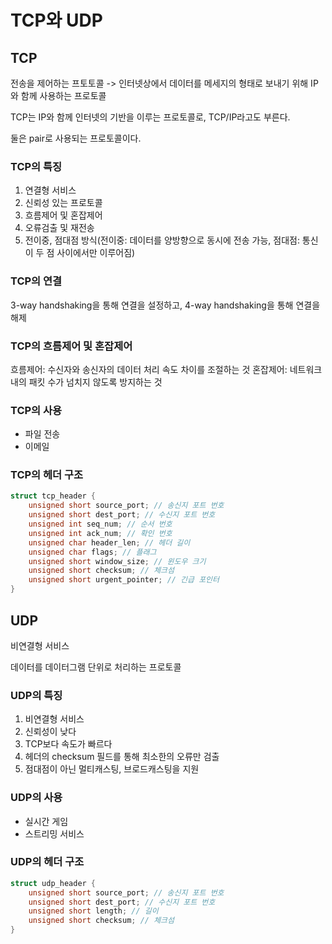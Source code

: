 # TCP와 UDP

## TCP

전송을 제어하는 프토토콜
-> 인터넷상에서 데이터를 메세지의 형태로 보내기 위해 IP와 함께 사용하는 프로토콜

TCP는 IP와 함께 인터넷의 기반을 이루는 프로토콜로, TCP/IP라고도 부른다. 

둘은 pair로 사용되는 프로토콜이다.

### TCP의 특징

1. 연결형 서비스
2. 신뢰성 있는 프로토콜
3. 흐름제어 및 혼잡제어
4. 오류검출 및 재전송
5. 전이중, 점대점 방식(전이중: 데이터를 양방향으로 동시에 전송 가능, 점대점: 통신이 두 점 사이에서만 이루어짐)



### TCP의 연결
3-way handshaking을 통해 연결을 설정하고, 4-way handshaking을 통해 연결을 해제


### TCP의 흐름제어 및 혼잡제어
흐름제어: 수신자와 송신자의 데이터 처리 속도 차이를 조절하는 것
혼잡제어: 네트워크 내의 패킷 수가 넘치지 않도록 방지하는 것

### TCP의 사용
- 파일 전송
- 이메일

### TCP의 헤더 구조
```c
struct tcp_header {
    unsigned short source_port; // 송신지 포트 번호
    unsigned short dest_port; // 수신지 포트 번호
    unsigned int seq_num; // 순서 번호
    unsigned int ack_num; // 확인 번호
    unsigned char header_len; // 헤더 길이
    unsigned char flags; // 플래그
    unsigned short window_size; // 윈도우 크기
    unsigned short checksum; // 체크섬
    unsigned short urgent_pointer; // 긴급 포인터
}
```



## UDP

비연결형 서비스

데이터를 데이터그램 단위로 처리하는 프로토콜

### UDP의 특징

1. 비연결형 서비스
2. 신뢰성이 낮다
3. TCP보다 속도가 빠르다
4. 헤더의 checksum 필드를 통해 최소한의 오류만 검출
5. 점대점이 아닌 멀티캐스팅, 브로드캐스팅을 지원


### UDP의 사용
- 실시간 게임
- 스트리밍 서비스

### UDP의 헤더 구조
```c
struct udp_header {
    unsigned short source_port; // 송신지 포트 번호
    unsigned short dest_port; // 수신지 포트 번호
    unsigned short length; // 길이
    unsigned short checksum; // 체크섬
}
```



